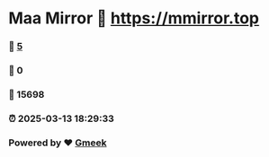 # Maa Mirror :link: https://mmirror.top 
### :page_facing_up: [5](https://mmirror.top/tag.html) 
### :speech_balloon: 0 
### :hibiscus: 15698 
### :alarm_clock: 2025-03-13 18:29:33 
### Powered by :heart: [Gmeek](https://github.com/Meekdai/Gmeek)
